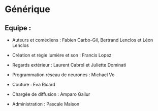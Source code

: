 # Générique

## Equipe :

- Auteurs et comédiens :
Fabien Carbo-Gil, Bertrand Lenclos et Léon Lenclos

- Création et régie lumière et son :
Francis Lopez

- Regards extérieur :
Laurent Cabrol et Juliette Dominati

- Programmation réseau de neurones :
Michael Vo

- Couture :
Eva Ricard

- Chargée de diffusion :
Amparo Gallur

- Administration :
Pascale Maison

